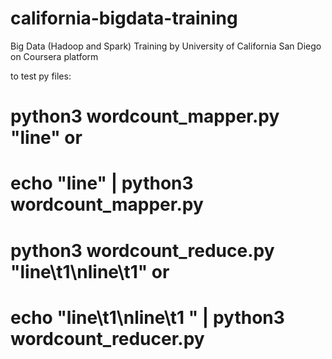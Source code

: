 # california-bigdata-training
Big Data (Hadoop and Spark) Training by University of California San Diego on Coursera platform

to test py files:
# python3 wordcount_mapper.py "line" or
# echo "line" | python3 wordcount_mapper.py

# python3 wordcount_reduce.py "line\t1\nline\t1" or
# echo "line\t1\nline\t1 " | python3 wordcount_reducer.py
